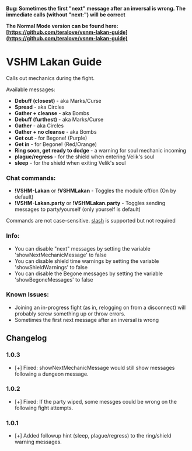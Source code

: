 **Bug: Sometimes the first "next" message after an inversal is wrong. The immediate calls (without "next:") will be correct**

**The Normal Mode version can be found here: [https://github.com/teralove/vsnm-lakan-guide](https://github.com/teralove/vsnm-lakan-guide)**

# VSHM Lakan Guide
Calls out mechanics during the fight.

Available messages:

* **Debuff (closest)**  - aka Marks/Curse
* **Spread**  - aka Circles
* **Gather + cleanse**  - aka Bombs
* **Debuff (furthest)**  - aka Marks/Curse
* **Gather**  - aka Circles
* **Gather + no cleanse**  - aka Bombs
* **Get out**  - for Begone! (Purple)
* **Get in**  - for Begone! (Red/Orange)
* **Ring soon, get ready to dodge**  - a warning for soul mechanic incoming
* **plague/regress**  - for the shield when entering Velik's soul
* **sleep**  - for the shield when exiting Velik's soul


### Chat commands:
* **!VSHM-Lakan** or **!VSHMLakan** - Toggles the module off/on (On by default)
* **!VSHM-Lakan.party** or **!VSHMLakan.party** - Toggles sending messages to party/yourself (only yourself is default)

Commands are not case-sensitive. [slash](https://github.com/baldera-mods/slash) is supported but not required


### Info:
* You can disable "next" messages by setting the variable 'showNextMechanicMessage' to false
* You can disable shield time warnings by setting the variable 'showShieldWarnings' to false
* You can disable the Begone messages by setting the variable 'showBegoneMessages' to false


### Known Issues:
* Joining an in-progress fight (as in, relogging on from a disconnect) will probably screw something up or throw errors.
* Sometimes the first next message after an inversal is wrong

## Changelog 
### 1.0.3
* [+] Fixed: showNextMechanicMessage would still show messages following a dungeon message.
### 1.0.2
* [+] Fixed: If the party wiped, some messges could be wrong on the following fight attempts.
### 1.0.1
* [+] Added followup hint (sleep, plague/regress) to the ring/shield warning messages.